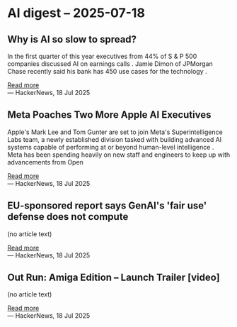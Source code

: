 # AI digest – 2025-07-18

## Why is AI so slow to spread?

In the first quarter of this year executives from 44% of S & P 500 companies discussed AI on earnings calls . Jamie Dimon of JPMorgan Chase recently said his bank has 450 use cases for the technology .

[Read more](https://www.economist.com/finance-and-economics/2025/07/17/why-is-ai-so-slow-to-spread-economics-can-explain)  
— HackerNews, 18 Jul 2025

## Meta Poaches Two More Apple AI Executives

Apple's Mark Lee and Tom Gunter are set to join Meta's Superintelligence Labs team, a newly established division tasked with building advanced AI systems capable of performing at or beyond human-level intelligence . Meta has been spending heavily on new staff and engineers to keep up with advancements from Open

[Read more](https://www.macrumors.com/2025/07/17/meta-poaches-two-more-apple-ai-executives/)  
— HackerNews, 18 Jul 2025

## EU-sponsored report says GenAI's 'fair use' defense does not compute

(no article text)

[Read more](https://www.theregister.com/2025/07/14/eu_genai_fair_use/)  
— HackerNews, 18 Jul 2025

## Out Run: Amiga Edition – Launch Trailer [video]

(no article text)

[Read more](https://www.youtube.com/watch?v=WZzTp3vSC0g)  
— HackerNews, 18 Jul 2025
